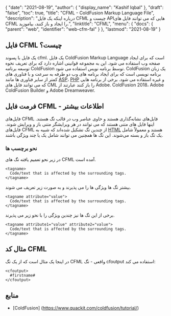 {
  "date": "2021-08-19",
  "author": {
    "display_name": "Kashif Iqbal"
},
  "draft": "false",
  "toc": true,
  "title": "CFML - ColdFusion Markup Language File",
  "description": "درباره اینکه یک فایل CFML چیست و APIهایی که می توانند فایل های CFML را ایجاد و باز کنند، بیاموزید.",
  "linktitle": "CFML",
  "menu": {
    "docs": {
      "parent": "web",
      "identifier": "web-cfm-fal"
}
},
  "lastmod": "2021-08-19"
}

## فایل CFML چیست؟

یک فایل با پسوند cfml. یک فایل ColdFusion Markup Language است که برای ایجاد صفحه وب استفاده می شود. این به مجموعه قوانینی اشاره دارد که برای تعریف نحوه توسعه برنامه ColdFusion توسط برنامه نویس استفاده می شود. ColdFusion یک زبان برنامه نویسی است که برای ایجاد برنامه های وب دو طرفه به سرعت و با فناوری های کمتر از سایر فناوری ها مانند [ASP](/web/asp/)، [PHP](/programming/php/) و غیره استفاده می شود. برخی از برنامه هایی که می توانند فایل های CML را باز کنند عبارتند از Adobe. ColdFusion 2018، Adobe ColdFusion Builder و Adobe Dreamweaver.

## فرمت فایل CFML - اطلاعات بیشتر

فایل‌های CFML فایل‌های نشانه‌گذاری هستند و حاوی عناصر وب در قالب تگ هستند. اینها فایل های متنی هستند که می توانند در هر ویرایشگر متنی باز و ویرایش شوند. فایل‌های CFML از چندین تگ تشکیل شده‌اند که شبیه به [HTML](/web/html/) هستند و معمولاً شامل یک تگ باز و بسته می‌شوند. این تگ ها همچنین می توانند شامل یک یا چند ویژگی باشند.

### نحو برچسب ها

در زیر نحو تعمیم یافته تگ های CFML آمده است.

```
<tagname>
  Code/text that is affected by the surrounding tags.
</tagname>
```

بیشتر تگ ها ویژگی ها را می پذیرند و به صورت زیر تعریف می شوند.

```
<tagname attribute="value">
  Code/text that is affected by the surrounding tags.
</tagname>
```

برخی از این تگ ها نیز چندین ویژگی را با نحو زیر می پذیرند.

```
<tagname attribute1="value" attribute2="value">
  Code/text that is affected by the surrounding tags.
</tagname>
```

## مثال کد CFML

در اینجا یک مثال است که از یک تگ CFML واقعی - تگ cfoutput استفاده می کند:

```
<cfoutput>
  #firstname#
</cfoutput>
```

## منابع

* [ColdFusion] (https://www.quackit.com/coldfusion/tutorial/)


